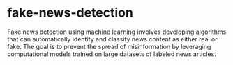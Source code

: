 # fake-news-detection
Fake news detection using machine learning involves developing algorithms that can automatically identify and classify news content as either real or fake. The goal is to prevent the spread of misinformation by leveraging computational models trained on large datasets of labeled news articles.
